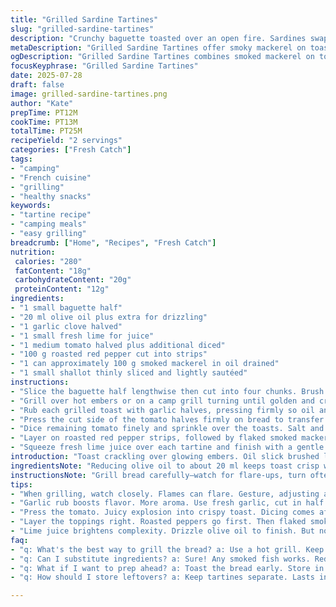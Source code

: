 ```yaml
---
title: "Grilled Sardine Tartines"
slug: "grilled-sardine-tartines"
description: "Crunchy baguette toasted over an open fire. Sardines swapped with smoked mackerel. Oil quantity trimmed by a third. Grilled bell pepper replaced with roasted red pepper strips. Lemon juice swapped for fresh lime for extra zing. Garlic rubbed vigorously into crust. Tomato diced finely, scattered thick. Onion rings replaced with thinly sliced shallots sautéed lightly in olive oil. Oil drizzle optional but recommended. Total time close to 30 minutes, factoring grill and prep. Two servings. Rustic twisted camping style."
metaDescription: "Grilled Sardine Tartines offer smoky mackerel on toasted baguette with lime zing. Rustic twist for campfire dining. Quick and Delicious."
ogDescription: "Grilled Sardine Tartines combines smoked mackerel on toasted bread with lime. A flavorful camping staple that’s quick to prepare."
focusKeyphrase: "Grilled Sardine Tartines"
date: 2025-07-28
draft: false
image: grilled-sardine-tartines.png
author: "Kate"
prepTime: PT12M
cookTime: PT13M
totalTime: PT25M
recipeYield: "2 servings"
categories: ["Fresh Catch"]
tags:
- "camping"
- "French cuisine"
- "grilling"
- "healthy snacks"
keywords:
- "tartine recipe"
- "camping meals"
- "easy grilling"
breadcrumb: ["Home", "Recipes", "Fresh Catch"]
nutrition: 
 calories: "280"
 fatContent: "18g"
 carbohydrateContent: "20g"
 proteinContent: "12g"
ingredients:
- "1 small baguette half"
- "20 ml olive oil plus extra for drizzling"
- "1 garlic clove halved"
- "1 small fresh lime for juice"
- "1 medium tomato halved plus additional diced"
- "100 g roasted red pepper cut into strips"
- "1 can approximately 100 g smoked mackerel in oil drained"
- "1 small shallot thinly sliced and lightly sautéed"
instructions:
- "Slice the baguette half lengthwise then cut into four chunks. Brush each piece sparingly with olive oil."
- "Grill over hot embers or on a camp grill turning until golden and crisp, roughly 10 minutes but watch carefully."
- "Rub each grilled toast with garlic halves, pressing firmly so oil and flavor soak in."
- "Press the cut side of the tomato halves firmly on bread to transfer juice and flesh."
- "Dice remaining tomato finely and sprinkle over the toasts. Salt and pepper to taste."
- "Layer on roasted red pepper strips, followed by flaked smoked mackerel and shallot slices."
- "Squeeze fresh lime juice over each tartine and finish with a gentle drizzle of olive oil if you like."
introduction: "Toast crackling over glowing embers. Oil slick brushed lightly, never drowning bread. Fish changed up from sardines to deeper smoked mackerel with a smoky bite. Lime swapped the usual lemon for sharp edge. Pepper heavy on roasted red, not grilled, to bring sweetness but keep it subtle. Shallots sautéed, not raw. Tomato pressed and diced for texture. Hardy favourites combined, rustic but refined. Campfire simple, snack turned substantial meal. Quick but requires attention. Moments caught in smoky air."
ingredientsNote: "Reducing olive oil to about 20 ml keeps toast crisp without sogginess. Smoked mackerel adds richer flavor than sardines but keeps oily fish profile. Roasted red peppers introduce a sweeter touch; fresh or jarred both fine as long as sliced thin. Shallots work better slightly cooked to cut sharpness—works well on a camp stove or skillet. Limes substitute lemon with extra acidity and subtle fruitiness. Tomato balance comes from pressing first then cubing leftover, so juice and texture both present. Garlic rub essential for aroma but can skip if too strong."
instructionsNote: "Grill bread carefully—watch for flare-ups, turn often to avoid burning. Rubbing garlic into toasted surface softens the raw harshness yet transfers flavor well. Tomato halves pressed instead of squashed keeps some flesh intact while infusing juice into bread. Arranging toppings in a layer rather than mixing preserves textures: soft fish, bite of pepper, crisp shallot rings. Lime juice squeezed last brightens all flavors right before serving. Drizzle oil sparingly; more if preferred but too much loses crunch. Preparation fine-tuned to balance campfire ease with layered taste."
tips:
- "When grilling, watch closely. Flames can flare. Gesture, adjusting and turning often helps. Golden-brown crust is what to aim for. Keep every inch crisp."
- "Garlic rub boosts flavor. More aroma. Use fresh garlic, cut in half. Aggressively rub on hot bread. Garlic raw is sharp, but toasting melts edges. Technique wins here."
- "Press the tomato. Juicy explosion into crispy toast. Dicing comes after. Creates a varied texture. Each layer counts. But don’t mash it. Keep intact for bites."
- "Layer the toppings right. Roasted peppers go first. Then flaked smoked mackerel. Shallots sautéed add warmth. Balance flavors in every bite. Contrast and harmony."
- "Lime juice brightens complexity. Drizzle olive oil to finish. But not too much. Keep some crunch. Optional drizzle? Yes. Stimulates taste but listen to the bread."
faq:
- "q: What's the best way to grill the bread? a: Use a hot grill. Keep an eye on it. Flip often. Avoid burns. Toasting enhances flavor."
- "q: Can I substitute ingredients? a: Sure! Any smoked fish works. Red peppers can be fresh. Sautéing shallots is crucial. Adjust flavors as needed."
- "q: What if I want to prep ahead? a: Toast the bread early. Store in a sealed container. Assemble just before serving. Maintain freshness and texture."
- "q: How should I store leftovers? a: Keep tartines separate. Lasts in fridge for a day. Best eaten fresh. Reheat can alter taste. Warm lightly if necessary."

---
```

